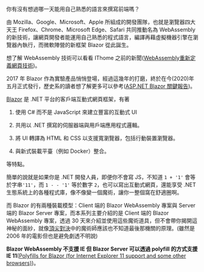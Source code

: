 你有沒有想過哪一天能用自己熟悉的語言來撰寫前端嗎？

由 Mozilla、Google、Microsoft、Apple 所組成的開發團隊，也就是瀏覽器四大天王 Firefox、Chrome、Microsoft Edge、Safari 共同推動名為 WebAssembly 的新技術，讓網頁開發者能運用自己熟悉的程式語言，編譯再藉虛擬機器引擎在瀏覽器內執行，而微軟陣營的新框架 Blazor 從此誕生。

想了解 WebAssembly 技術可以看看 IThome 之前的新聞([WebAssembly重新定義網頁技術])。 

2017 年 Blazor 作為實驗產品悄悄登場，經過這幾年的打磨，終於在今(2020)年五月正式發行，歷史系的讀者想了解更多可以參考([ASP.NET Blazor 關鍵報告])。

[Blazor] 是 .NET 平台的客戶端互動式網頁框架，有著

1. 使用 C# 而不是 JavaScript 來建立豐富的互動式 UI

2. 共用以 .NET 撰寫的伺服器端與用戶端應用程式邏輯。

3. 將 UI 轉譯為 HTML 和 CSS 以支援寬瀏覽器，包括行動裝置瀏覽器。

4. 與新式裝載平臺（例如 Docker）整合。

等特點。

簡單的說就是如果你是 .NET 開發人員，即便你不會寫 JS，不知道 `1 + '1'` 會等於字串`'11'`，而 `1 - - '1'` 等於數字 `2`，也可以寫出互動式網頁，還能享受 .NET 生態系統上的各種程式庫，像不像變一個魔術，讓你一整個窩在舒適圈啊。

而 Blazor 的有兩種裝載模型：Client 端的 Blazor WebAssembly 專案與 Server 端的 Blazor Server 專案，而本系列主要介紹的是 Client 端的 Blazor WebAssembly 專案，透過 30 天來介紹並使用這些魔術道具，但不會帶你揭開這神秘的面紗，就像[頂尖對決]中的魔術師應該也不知道最後那機關的原理。(雖然是 2006 年的電影但也是避免劇透不明說)

**Blazor WebAssembly 不支援 IE 但 Blazor Server 可以透過 polyfill 的方式支援 IE 11**([Polyfills for Blazor (for Internet Explorer 11 support and some other browsers)])。

[ASP.NET Blazor 關鍵報告]: http://gelis-dotnet.blogspot.com/2019/03/aspnet-blazor.html


[Blazor]: https://docs.microsoft.com/zh-tw/aspnet/core/blazor/?view=aspnetcore-3.1

[WebAssembly重新定義網頁技術]: https://www.ithome.com.tw/news/120808

[Blazor WebAssembly 3.2.0 now available]: https://devblogs.microsoft.com/aspnet/blazor-webassembly-3-2-0-now-available/

[Polyfills for Blazor (for Internet Explorer 11 support and some other browsers)]:https://github.com/Daddoon/Blazor.Polyfill

[頂尖對決]: https://zh.wikipedia.org/wiki/%E9%A0%82%E5%B0%96%E5%B0%8D%E6%B1%BA
